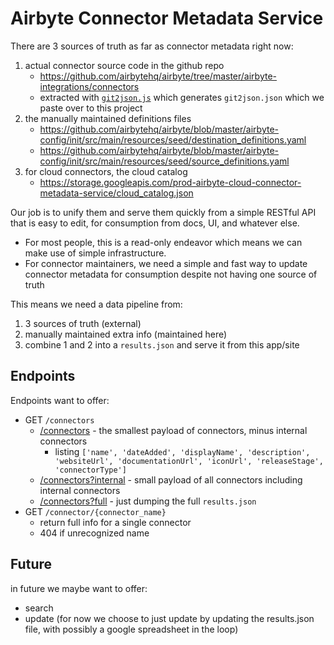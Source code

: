 # Airbyte Connector Metadata Service

There are 3 sources of truth as far as connector metadata right now:

1. actual connector source code in the github repo
    - https://github.com/airbytehq/airbyte/tree/master/airbyte-integrations/connectors
    - extracted with [`git2json.js`](https://github.com/airbytehq/airbyte/blob/trygit/airbyte-integrations/connectors/git2json.js) which generates `git2json.json` which we paste over to this project
2. the manually maintained definitions files
    - https://github.com/airbytehq/airbyte/blob/master/airbyte-config/init/src/main/resources/seed/destination_definitions.yaml
    - https://github.com/airbytehq/airbyte/blob/master/airbyte-config/init/src/main/resources/seed/source_definitions.yaml
3. for cloud connectors, the cloud catalog
    - https://storage.googleapis.com/prod-airbyte-cloud-connector-metadata-service/cloud_catalog.json

Our job is to unify them and serve them quickly from a simple RESTful API that is easy to edit, for consumption from docs, UI, and whatever else. 

- For most people, this is a read-only endeavor which means we can make use of simple infrastructure.
- For connector maintainers, we need a simple and fast way to update connector metadata for consumption despite not having one source of truth

This means we need a data pipeline from:

1. 3 sources of truth (external)
2. manually maintained extra info (maintained here)
3. combine 1 and 2 into a `results.json` and serve it from this app/site

## Endpoints

Endpoints want to offer:

- GET `/connectors`
  - [/connectors](/connectors) - the smallest payload of connectors, minus internal connectors
    - listing `['name', 'dateAdded', 'displayName', 'description', 'websiteUrl', 'documentationUrl', 'iconUrl', 'releaseStage', 'connectorType']`
  - [/connectors?internal](/connectors?internal) - small payload of all connectors including internal connectors
  - [/connectors?full](/connectors?full) - just dumping the full `results.json`
- GET `/connector/{connector_name}`
  - return full info for a single connector
  - 404 if unrecognized name

## Future

in future we maybe want to offer:

- search
- update (for now we choose to just update by updating the results.json file, with possibly a google spreadsheet in the loop)